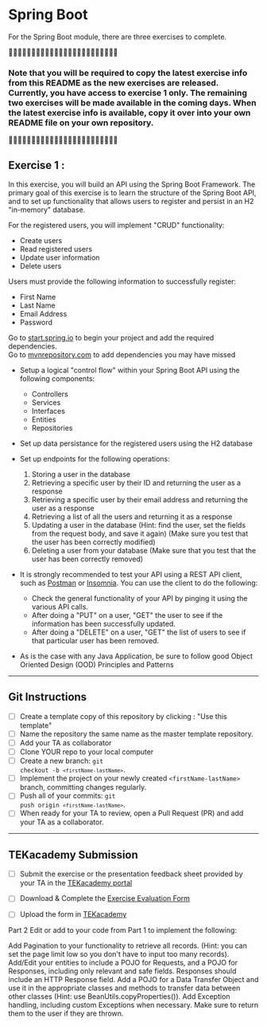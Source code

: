 # Spring Boot

For the Spring Boot module, there are three exercises to complete. 

🔻🔻🔻🔻🔻🔻🔻🔻🔻🔻🔻🔻🔻🔻🔻🔻🔻🔻🔻🔻🔻🔻🔻🔻

<h3>Note that you will be required to copy the latest exercise info from this README as the new exercises are released.  Currently, you have access to exercise 1 only.  The remaining two exercises will be made available in the coming days. When the latest exercise info is available, copy it over into your own README file on your own repository.</h3>

🔻🔻🔻🔻🔻🔻🔻🔻🔻🔻🔻🔻🔻🔻🔻🔻🔻🔻🔻🔻🔻🔻🔻🔻


## Exercise 1 : 

In this exercise, you will build an API using the Spring Boot Framework.  The primary goal of this exercise is to learn the structure of the Spring Boot API, and to set up functionality that allows users to register and persist in an H2 "in-memory" database.  

For the registered users, you will implement "CRUD" functionality:

- Create users
- Read registered users
- Update user information
- Delete users

Users must provide the following information to successfully register:

- First Name
- Last Name
- Email Address
- Password

Go to [start.spring.io](start.spring.io) to begin your project and add the required dependencies.  
Go to [mvnrepository.com](https://mvnrepository.com/) to add dependencies you may have missed

- Setup a logical "control flow" within your Spring Boot API using the following components:
  
  - Controllers
  - Services
  - Interfaces
  - Entities
  - Repositories
- Set up data persistance for the registered users using the H2 database
- Set up endpoints for the following operations:
  1. Storing a user in the database
  2. Retrieving a specific user by their ID and returning the user as a response
  3. Retrieving a specific user by their email address and returning the user as a response
  4. Retrieving a list of all the users and returning it as a response
  5. Updating a user in the database 
    (Hint: find the user, set the fields from the request body, and save it again) 
    (Make sure you test that the user has been correctly modified)
  6. Deleting a user from your database (Make sure that you test that the user has been correctly removed)

- It is strongly recommended to test your API using a REST API client, such as [Postman](https://www.postman.com/downloads/) or [Insomnia](https://insomnia.rest/).  You can use the client to do the following: 
  - Check the general functionality of your API by pinging it using the various API calls.
  - After doing a "PUT" on a user, "GET" the user to see if the information has been successfully updated.
  - After doing a "DELETE" on a user, "GET" the list of users to see if that particular user has been removed.  

- As is the case with any Java Application, be sure to follow good Object Oriented Design (OOD) Principles and Patterns 
  
********************************
## Git Instructions
- [ ] Create a template copy of this repository by clicking : "Use this template"
- [ ] Name the repository the same name as the master template repository.  
- [ ] Add your TA as collaborator
- [ ] Clone YOUR repo to your local computer
- [ ] Create a new branch: <code>git checkout -b `<firstName-lastName>`</code>.
- [ ] Implement the project on your newly created `<firstName-lastName>` branch, committing changes regularly.
- [ ] Push all of your commits: <code>git push origin `<firstName-lastName>`</code>.
- [ ] When ready for your TA to review, open a Pull Request (PR) and add your TA as a collaborator.

**************************************************
## TEKacademy Submission

- [ ] Submit the exercise or the presentation feedback sheet provided by your TA in the [TEKacademy portal](https://bit.ly/TEKacademy)
  
- [ ] Download & Complete the [Exercise Evaluation Form](https://bit.ly/TEKacademy)
  
- [ ] Upload the form in [TEKacademy](https://bit.ly/TEKacademy)

Part 2
Edit or add to your code from Part 1 to implement the following:

Add Pagination to your functionality to retrieve all records. (Hint: you can set the page limit low so you don't have to input too many records).
Add/Edit your entities to include a POJO for Requests, and a POJO for Responses, including only relevant and safe fields. Responses should include an HTTP Response field.
Add a POJO for a Data Transfer Object and use it in the appropriate classes and methods to transfer data between other classes (Hint: use BeanUtils.copyProperties()).
Add Exception handling, including custom Exceptions when necessary. Make sure to return them to the user if they are thrown.